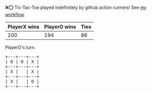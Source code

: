 :x::o: Tic-Tac-Toe played indefinitely by github action runners! See [my workflow](.github/workflows/play.yaml).

|PlayerX wins|PlayerO wins|Ties|
|-|-|-|
|200|194|86|

PlayerO's turn.

<pre>
+---+---+---+
| O | O | X |
+---+---+---+
| X |   | X |
+---+---+---+
| X |   | O |
+---+---+---+
</pre>